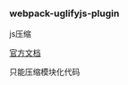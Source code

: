 
### webpack-uglifyjs-plugin

js压缩

[官方文档](https://www.npmjs.com/package/uglifyjs-webpack-plugin)

只能压缩模块化代码


### 
